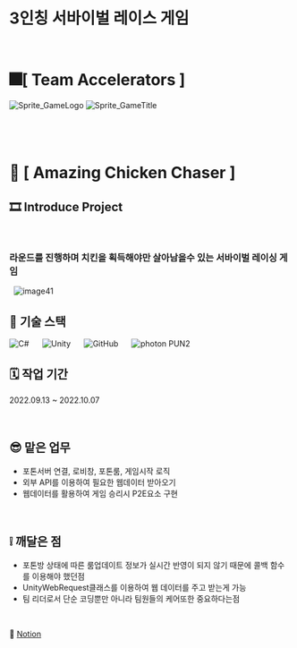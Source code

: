 # 3인칭 서바이벌 레이스 게임
&nbsp;

# 🎆[ **Team Accelerators** ]
![Sprite_GameLogo](https://github.com/whdgns9877/TeamProject-Amazing_Chicken_Chaser/assets/49630123/ecea20d2-5b4c-4b3d-a606-d135417c3da3)
![Sprite_GameTitle](https://github.com/whdgns9877/TeamProject-Amazing_Chicken_Chaser/assets/49630123/ef06a54a-1041-4700-8db2-7fd17eec4b05)
#
&nbsp;
# 💾 [ **Amazing Chicken Chaser** ]
## 🎞️ **Introduce Project**
&nbsp;
### 라운드를 진행하며 치킨을 획득해야만 살아남을수 있는 서바이벌 레이싱 게임
&nbsp;
![image41](https://github.com/whdgns9877/TeamProject-Amazing_Chicken_Chaser/assets/49630123/b8fd6302-4237-4e66-9889-c2b693df026a)
&nbsp;

## 🔧 기술 스택
![C#](https://img.shields.io/badge/c%23-%23239120.svg?style=for-the-badge&logo=c-sharp&logoColor=white)
&nbsp;&nbsp;&nbsp;&nbsp;
![Unity](https://img.shields.io/badge/unity-%23000000.svg?style=for-the-badge&logo=unity&logoColor=white)
&nbsp;&nbsp;&nbsp;&nbsp;
![GitHub](https://img.shields.io/badge/github-%23121011.svg?style=for-the-badge&logo=github&logoColor=white)
&nbsp;&nbsp;&nbsp;&nbsp;
![photon](https://github.com/whdgns9877/RoyalOfLegend/assets/49630123/5078b0ca-0ca5-43c6-ad71-500b7ef6a70d) PUN2
&nbsp;

## 🗓️ 작업 기간
2022.09.13 ~ 2022.10.07

&nbsp;

## 😎 맡은 업무

* 포톤서버 연결, 로비창, 포톤룸, 게임시작 로직
* 외부 API를 이용하여 필요한 웹데이터 받아오기
* 웹데이터를 활용하여 게임 승리시 P2E요소 구현

&nbsp;

## ❕ 깨달은 점

* 포톤방 상태에 따른 룸업데이트 정보가 실시간 반영이 되지 않기 때문에 콜백 함수를 이용해야 했던점
* UnityWebRequest클래스를 이용하여 웹 데이터를 주고 받는게 가능
* 팀 리더로서 단순 코딩뿐만 아니라 팀원들의 케어또한 중요하다는점

&nbsp;

🔗 [Notion](https://www.notion.so/Team-Project_A-C-C-5210c026a6b9454d99f5f78e826774a1?pvs=4, "Notion Link")

